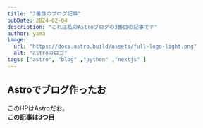```yaml
---
title: "3番目のブログ記事"
pubDate: 2024-02-04
description: "これは私のAstroブログの3番目の記事です"
author: yama
image:
  url: "https://docs.astro.build/assets/full-logo-light.png"
  alt: "astroのロゴ"
tags: ["astro", "blog" ,"python" ,"nextjs" ]
---
```

## Astroでブログ作ったお
このHPはAstroだお。  
**この記事は3つ目**